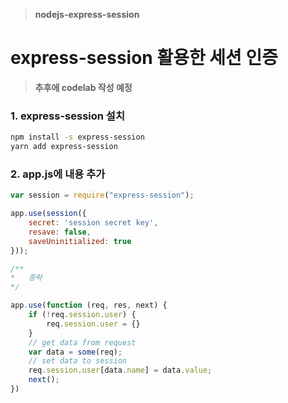 > **nodejs-express-session**

# express-session 활용한 세션 인증

> **추후에 codelab 작성 예정**

### 1. express-session 설치

```zsh
npm install -s express-session
yarn add express-session
```



### 2. app.js에 내용 추가

```javascript
var session = require("express-session");

app.use(session({
    secret: 'session secret key',
    resave: false,
    saveUninitialized: true
}));

/**
*	중략
*/

app.use(function (req, res, next) {
    if (!req.session.user) {
        req.session.user = {}
    }
    // get data from request
    var data = some(req);
    // set data to session
    req.session.user[data.name] = data.value;
    next();
})
```